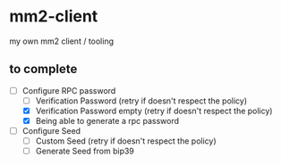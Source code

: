 # mm2-client
my own mm2 client / tooling


## to complete

- [ ] Configure RPC password
  - [ ] Verification Password (retry if doesn't respect the policy)
  - [x] Verification Password empty (retry if doesn't respect the policy)
  - [x] Being able to generate a rpc password

- [ ] Configure Seed
    - [ ] Custom Seed (retry if doesn't respect the policy)
    - [ ] Generate Seed from bip39